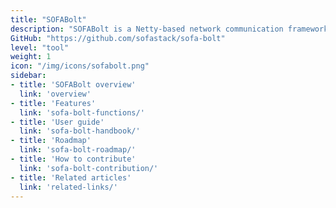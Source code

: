 ```yaml
---
title: "SOFABolt"
description: "SOFABolt is a Netty-based network communication framework."
GitHub: "https://github.com/sofastack/sofa-bolt"
level: "tool"
weight: 1
icon: "/img/icons/sofabolt.png"
sidebar:
- title: 'SOFABolt overview'
  link: 'overview'
- title: 'Features'
  link: 'sofa-bolt-functions/'
- title: 'User guide'
  link: 'sofa-bolt-handbook/'
- title: 'Roadmap'
  link: 'sofa-bolt-roadmap/'
- title: 'How to contribute'
  link: 'sofa-bolt-contribution/'
- title: 'Related articles'
  link: 'related-links/'
---
```


